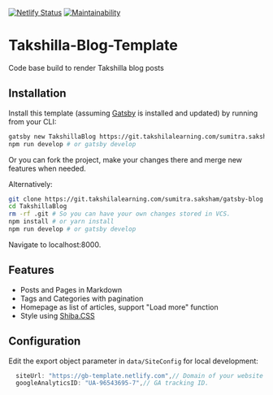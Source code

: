 [![Netlify Status](https://api.netlify.com/api/v1/badges/89b8cdfb-af7f-48d5-863f-64fbbdfe8986/deploy-status)](https://app.netlify.com/sites/gb-template/deploys) [![Maintainability](https://api.codeclimate.com/v1/badges/b23277cf6232a88f59ec/maintainability)](https://codeclimate.com/github/completejavascript/gatsby-blog-template/maintainability)

# Takshilla-Blog-Template

Code base build to render Takshilla blog posts

## Installation

Install this template (assuming [Gatsby](https://github.com/gatsbyjs/gatsby/) is installed and updated) by running from your CLI:

```bash
gatsby new TakshillaBlog https://git.takshilalearning.com/sumitra.saksham/gatsby-blog
npm run develop # or gatsby develop
```

Or you can fork the project, make your changes there and merge new features when needed.

Alternatively:

```bash
git clone https://git.takshilalearning.com/sumitra.saksham/gatsby-blog TakshillaBlog # Clone the project
cd TakshillaBlog
rm -rf .git # So you can have your own changes stored in VCS.
npm install # or yarn install
npm run develop # or gatsby develop 
```

Navigate to localhost:8000.

## Features

  * Posts and Pages in Markdown
  * Tags and Categories with pagination
  * Homepage as list of articles, support "Load more" function
  * Style using [Shiba.CSS](https://github.com/completejavascript/shiba-css)

## Configuration

Edit the export object parameter in `data/SiteConfig` for local development:

```js
  siteUrl: "https://gb-template.netlify.com",// Domain of your website without pathPrefix.
  googleAnalyticsID: "UA-96543695-7",// GA tracking ID.
```